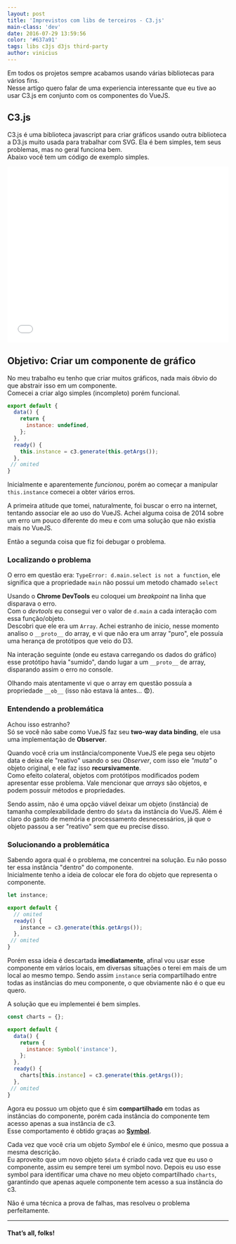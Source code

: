 ```yaml
---
layout: post
title: 'Imprevistos com libs de terceiros - C3.js'
main-class: 'dev'
date: 2016-07-29 13:59:56 
color: '#637a91'
tags: libs c3js d3js third-party
author: vinicius
---
```


Em todos os projetos sempre acabamos usando várias bibliotecas para vários fins.  
Nesse artigo quero falar de uma experiencia interessante que eu tive ao usar C3.js em conjunto com os componentes do VueJS.

## C3.js
C3.js é uma biblioteca javascript para criar gráficos usando outra biblioteca a D3.js muito usada para trabalhar com SVG. Ela é bem simples, tem seus problemas, mas no geral funciona bem.  
Abaixo você tem um código de exemplo simples.

<iframe width="100%" height="400" src="//jsfiddle.net/Lodd585j/2/embedded/js,html,result/" allowfullscreen="allowfullscreen" frameborder="0"></iframe>

## Objetivo: Criar um componente de gráfico

No meu trabalho eu tenho que criar muitos gráficos, nada mais óbvio do que abstrair isso em um componente.  
Comecei a criar algo simples (incompleto) porém funcional.

```javascript
export default {
  data() {
    return {
      instance: undefined,
    };
  },
  ready() {
    this.instance = c3.generate(this.getArgs());
  },
 // omited
}
```

Inicialmente e aparentemente *funcionou*, porém ao começar a manipular `this.instance` comecei a obter vários erros.

A primeira atitude que tomei, naturalmente, foi buscar o erro na internet, tentando associar ele ao uso do VueJS. Achei alguma coisa de 2014 sobre um erro um pouco diferente do meu e com uma solução que não existia mais no VueJS.

Então a segunda coisa que fiz foi debugar o problema.

### Localizando o problema

O erro em questão era: `TypeError: d.main.select is not a function`, ele  significa que a propriedade `main` não possui um metodo chamado `select`

Usando o **Chrome DevTools** eu coloquei um *breakpoint* na linha que disparava o erro.  
Com o *devtools* eu consegui ver o valor de `d.main` a cada interação com essa função/objeto.  
Descobri que ele era um `Array`. Achei estranho de inicio, nesse momento analiso o `__proto__` do array, e vi que não era um array "puro", ele possuía uma herança de protótipos que veio do D3.

Na interação seguinte (onde eu estava carregando os dados do gráfico) esse protótipo havia "sumido", dando lugar a um `__proto__` de array, disparando assim o erro no console.

Olhando mais atentamente vi que o array em questão possuía a propriedade `__ob__` (isso não estava lá antes... 😨).

### Entendendo a problemática

Achou isso estranho?  
Só se você não sabe como VueJS faz seu **two-way data binding**, ele usa uma implementação de **Observer**.

Quando você cria um instância/componente VueJS ele pega seu objeto data e deixa ele "reativo" usando o seu *Observer*, com isso ele *"muta"* o objeto original, e ele faz isso **recursivamente**.  
Como efeito colateral, objetos com protótipos modificados podem apresentar esse problema. Vale mencionar que *arrays* são objetos, e podem possuir métodos e propriedades.

Sendo assim, não é uma opção viável deixar um objeto (instância) de tamanha complexabilidade dentro do `$data` da instância do VueJS. Além é claro do gasto de memória e processamento desnecessários, já que o objeto passou a ser "reativo" sem que eu precise disso.

### Solucionando a problemática 

Sabendo agora qual é o problema, me concentrei na solução. Eu não posso ter essa instância "dentro" do componente.  
Inicialmente tenho a ideia de colocar ele fora do objeto que representa o componente.

```javascript
let instance;

export default {
  // omited
  ready() {
    instance = c3.generate(this.getArgs());
  },
 // omited
}
```

Porém essa ideia é descartada **imediatamente**, afinal vou usar esse componente em vários locais, em diversas situações o terei em mais de um local ao mesmo tempo. Sendo assim `instance` seria compartilhado entre todas as instâncias do meu componente, o que obviamente não é o que eu quero.

A solução que eu implementei é bem simples.

```javascript
const charts = {};

export default {
  data() {
    return {
      instance: Symbol('instance'),
    };
  },
  ready() {
    charts[this.instance] = c3.generate(this.getArgs());
  },
 // omited
}
```

Agora eu possuo um objeto que é sim **compartilhado** em todas as instâncias do componente, porém cada instância do componente tem acesso apenas a sua instância de c3.  
Esse comportamento é obtido graças ao [**Symbol**](https://developer.mozilla.org/pt-BR/docs/Web/JavaScript/Reference/Global_Objects/Symbol).

Cada vez que você cria um objeto *Symbol* ele é único, mesmo que possua a mesma descrição.  
Eu aproveito que um novo objeto `$data` é criado cada vez que eu uso o componente, assim eu sempre terei um symbol novo. Depois eu uso esse symbol para identificar uma chave no meu objeto compartilhado `charts`, garantindo que apenas aquele componente tem acesso a sua instância do c3.

Não é uma técnica a prova de falhas, mas resolveu o problema perfeitamente.

----------------

#### That’s all, folks!
